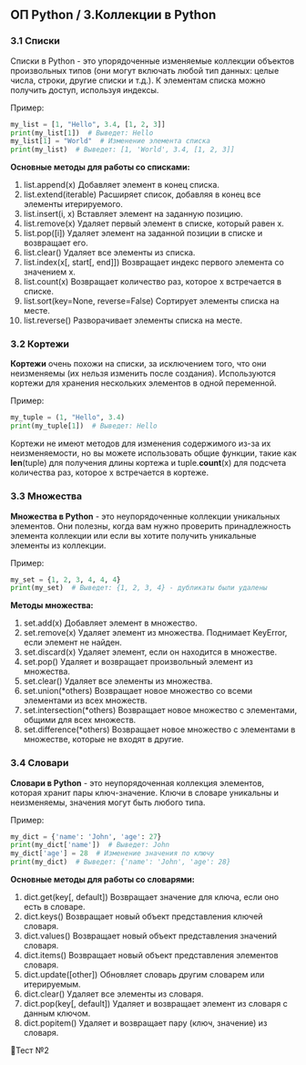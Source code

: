 ## ОП Python / 3.Коллекции в Python

### 3.1 Списки
Списки в Python - это упорядоченные изменяемые коллекции объектов произвольных типов (они могут включать любой тип данных: целые числа, строки, другие списки и т.д.). К элементам списка можно получить доступ, используя индексы. 

Пример: 
```python
my_list = [1, "Hello", 3.4, [1, 2, 3]]
print(my_list[1])  # Выведет: Hello
my_list[1] = "World"  # Изменение элемента списка
print(my_list)  # Выведет: [1, 'World', 3.4, [1, 2, 3]]
```

**Основные методы для работы со списками:**
1. list.append(x) Добавляет элемент в конец списка.
2. list.extend(iterable) Расширяет список, добавляя в конец все элементы итерируемого.
3. list.insert(i, x) Вставляет элемент на заданную позицию.
4. list.remove(x) Удаляет первый элемент в списке, который равен x.
5. list.pop([i]) Удаляет элемент на заданной позиции в списке и возвращает его.
6. list.clear() Удаляет все элементы из списка.
7. list.index(x[, start[, end]]) Возвращает индекс первого элемента со значением x.
8. list.count(x) Возвращает количество раз, которое x встречается в списке.
9. list.sort(key=None, reverse=False) Сортирует элементы списка на месте.
10. list.reverse() Разворачивает элементы списка на месте.

### 3.2 Кортежи

**Кортежи** очень похожи на списки, за исключением того, что они неизменяемы (их нельзя изменить после создания). Используются кортежи для хранения нескольких элементов в одной переменной.

Пример:
```python
my_tuple = (1, "Hello", 3.4)
print(my_tuple[1])  # Выведет: Hello
```

Кортежи не имеют методов для изменения содержимого из-за их неизменяемости, но вы можете использовать общие функции, такие как **len**(tuple) для получения длины кортежа и tuple.**count**(x) для подсчета количества раз, которое x встречается в кортеже.

### 3.3 Множества

**Множества в Python** - это неупорядоченные коллекции уникальных элементов. Они полезны, когда вам нужно проверить принадлежность элемента коллекции или если вы хотите получить уникальные элементы из коллекции.

Пример:
```python
my_set = {1, 2, 3, 4, 4, 4}
print(my_set)  # Выведет: {1, 2, 3, 4} - дубликаты были удалены
```

**Методы множества:**
1. set.add(x) Добавляет элемент в множество.
2. set.remove(x) Удаляет элемент из множества. Поднимает KeyError, если элемент не найден.
3. set.discard(x) Удаляет элемент, если он находится в множестве.
4. set.pop() Удаляет и возвращает произвольный элемент из множества.
5. set.clear() Удаляет все элементы из множества.
6. set.union(*others) Возвращает новое множество со всеми элементами из всех множеств.
7. set.intersection(*others) Возвращает новое множество с элементами, общими для всех множеств.
8. set.difference(*others) Возвращает новое множество с элементами в множестве, которые не входят в другие.

### 3.4 Словари

**Словари в Python** - это неупорядоченная коллекция элементов, которая хранит пары ключ-значение. Ключи в словаре уникальны и неизменяемы, значения могут быть любого типа.

Пример:
```python
my_dict = {'name': 'John', 'age': 27}
print(my_dict['name'])  # Выведет: John
my_dict['age'] = 28  # Изменение значения по ключу
print(my_dict)  # Выведет: {'name': 'John', 'age': 28}
```

**Основные методы для работы со словарями:**
1. dict.get(key[, default]) Возвращает значение для ключа, если оно есть в словаре.
2. dict.keys() Возвращает новый объект представления ключей словаря.
3. dict.values() Возвращает новый объект представления значений словаря.
4. dict.items() Возвращает новый объект представления элементов словаря.
5. dict.update([other]) Обновляет словарь другим словарем или итерируемым.
6. dict.clear() Удаляет все элементы из словаря.
7. dict.pop(key[, default]) Удаляет и возвращает элемент из словаря с данным ключом.
8. dict.popitem() Удаляет и возвращает пару (ключ, значение) из словаря.

🔻Тест №2
